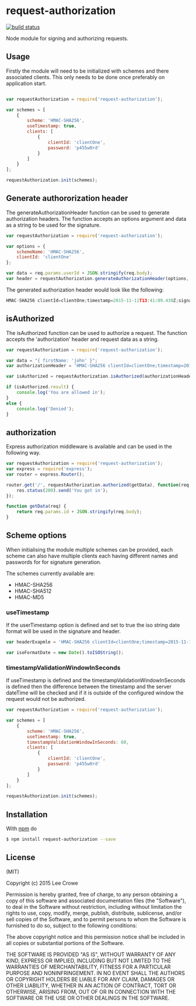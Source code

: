 # request-authorization

[![build status](https://travis-ci.org/croweman/request-authorization.svg)](https://travis-ci.org/croweman/request-authorization)

Node module for signing and authorizing requests.

## Usage

Firstly the module will need to be initialized with schemes and there associated clients.  This only needs to be done once preferably on application start.

```js

var requestAuthorization = require('request-authorization');

var schemes = [
    {
        scheme: 'HMAC-SHA256',
        useTimestamp: true,
        clients: [
            {
                clientId: 'clientOne',
                password: 'p455w0rd'
            }
        ]
    }
];

requestAuthorization.init(schemes);

```

## Generate authororization header

The generateAuthorizationHeader function can be used to generate authorization headers.  The function accepts an options argument and data as a string to be used for the signature.

```js
var requestAuthorization = require('request-authorization');

var options = {
    schemeName: 'HMAC-SHA256',
    clientId: 'clientOne'
};

var data = req.params.userId + JSON.stringify(req.body);
var header = requestAuthorization.generateAuthorizationHeader(options, data);
```

The generated authorization header would look like the following:

```js
HMAC-SHA256 clientId=clientOne;timestamp=2015-11-11T13:41:09.430Z;signature=cCqTvX6CZDv1N00QUP1lsvzSO6SFawQHz1bTHCeBnyA=
```

## isAuthorized

The isAuthorized function can be used to authorize a request.  The function accepts the 'authorization' header and request data as a string.

```js
var requestAuthorization = require('request-authorization');

var data = "{ firstName: 'john' }";
var authorizationHeader = 'HMAC-SHA256 clientId=clientOne;timestamp=2015-11-05T12:12:35.675Z;signature=8+OIZQiZBqdBx5CGzVyMMfNhXPbhz2szJX2WqWrun5U=';

var isAuthorized = requestAuthorization.isAuthorized(authorizationHeader, data);

if (isAuthorized.result) {
    console.log('You are allowed in');
}
else {
    console.log('Denied');
}
```
## authorization

Express authorization middleware is available and can be used in the following way.

```js
var requestAuthorization = require('request-authorization');
var express = require('express');
var router = express.Router();

router.get('/', requestAuthorization.authorized(getData), function(req, res) {
	res.status(200).send('You got in');
});

function getData(req) {
    return req.params.id + JSON.stringify(req.body);
}
```

## Scheme options

When initialising the module multiple schemes can be provided, each scheme can also have multiple clients each having different names and passwords for for signature generation.

The schemes currently available are:

- HMAC-SHA256
- HMAC-SHA512
- HMAC-MD5

### useTimestamp

If the userTimestamp option is defined and set to true the iso string date format will be used in the signature and header.

```js
var headerExapmle = 'HMAC-SHA256 clientId=clientOne;timestamp=2015-11-11T13:41:09.430Z;signature=cCqTvX6CZDv1N00QUP1lsvzSO6SFawQHz1bTHCeBnyA='

var isoFormatDate = new Date().toISOString();
```

### timestampValidationWindowInSeconds

If useTimestamp is defined and the timestampValidationWindowInSeconds is defined then the difference between the timestamp and the server dateTime will be checked and if it is outside of the configured window the request would not be authorized.

```js
var requestAuthorization = require('request-authorization');

var schemes = [
    {
        scheme: 'HMAC-SHA256',
        useTimestamp: true,
        timestampValidationWindowInSeconds: 60,
        clients: [
            {
                clientId: 'clientOne',
                password: 'p455w0rd'
            }
        ]
    }
];

requestAuthorization.init(schemes);
```

## Installation

With [npm](http://npmjs.org) do

```bash
$ npm install request-authorization --save
```

## License

(MIT)

Copyright (c) 2015 Lee Crowe

Permission is hereby granted, free of charge, to any person obtaining a copy of
this software and associated documentation files (the "Software"), to deal in
the Software without restriction, including without limitation the rights to
use, copy, modify, merge, publish, distribute, sublicense, and/or sell copies
of the Software, and to permit persons to whom the Software is furnished to do
so, subject to the following conditions:

The above copyright notice and this permission notice shall be included in all
copies or substantial portions of the Software.

THE SOFTWARE IS PROVIDED "AS IS", WITHOUT WARRANTY OF ANY KIND, EXPRESS OR
IMPLIED, INCLUDING BUT NOT LIMITED TO THE WARRANTIES OF MERCHANTABILITY,
FITNESS FOR A PARTICULAR PURPOSE AND NONINFRINGEMENT. IN NO EVENT SHALL THE
AUTHORS OR COPYRIGHT HOLDERS BE LIABLE FOR ANY CLAIM, DAMAGES OR OTHER
LIABILITY, WHETHER IN AN ACTION OF CONTRACT, TORT OR OTHERWISE, ARISING FROM,
OUT OF OR IN CONNECTION WITH THE SOFTWARE OR THE USE OR OTHER DEALINGS IN THE
SOFTWARE.
